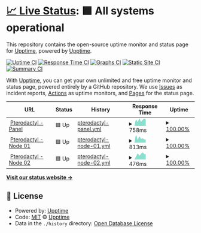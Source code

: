 # [📈 Live Status](https://status.badwolves.games): <!--live status--> **🟩 All systems operational**

This repository contains the open-source uptime monitor and status page for [Upptime](https://upptime.js.org), powered by [Upptime](https://github.com/upptime/upptime).

[![Uptime CI](https://github.com/bad-wolves/status.badwolves.games/workflows/Uptime%20CI/badge.svg)](https://github.com/bad-wolves/status.badwolves.games/actions?query=workflow%3A%22Uptime+CI%22)
[![Response Time CI](https://github.com/bad-wolves/status.badwolves.games/workflows/Response%20Time%20CI/badge.svg)](https://github.com/bad-wolves/status.badwolves.games/actions?query=workflow%3A%22Response+Time+CI%22)
[![Graphs CI](https://github.com/bad-wolves/status.badwolves.games/workflows/Graphs%20CI/badge.svg)](https://github.com/bad-wolves/status.badwolves.games/actions?query=workflow%3A%22Graphs+CI%22)
[![Static Site CI](https://github.com/bad-wolves/status.badwolves.games/workflows/Static%20Site%20CI/badge.svg)](https://github.com/bad-wolves/status.badwolves.games/actions?query=workflow%3A%22Static+Site+CI%22)
[![Summary CI](https://github.com/bad-wolves/status.badwolves.games/workflows/Summary%20CI/badge.svg)](https://github.com/bad-wolves/status.badwolves.games/actions?query=workflow%3A%22Summary+CI%22)

With [Upptime](https://upptime.js.org), you can get your own unlimited and free uptime monitor and status page, powered entirely by a GitHub repository. We use [Issues](https://github.com/upptime/upptime/issues) as incident reports, [Actions](https://github.com/bad-wolves/status.badwolves.games/actions) as uptime monitors, and [Pages](https://status.badwolves.games) for the status page.

<!--start: status pages-->
<!-- This summary is generated by Upptime (https://github.com/upptime/upptime) -->
<!-- Do not edit this manually, your changes will be overwritten -->
<!-- prettier-ignore -->
| URL | Status | History | Response Time | Uptime |
| --- | ------ | ------- | ------------- | ------ |
| <img alt="" src="https://favicons.githubusercontent.com/panel.badwolves.games" height="13"> [Pterodactyl - Panel](https://panel.badwolves.games) | 🟩 Up | [pterodactyl-panel.yml](https://github.com/bad-wolves/status.badwolves.games/commits/HEAD/history/pterodactyl-panel.yml) | <details><summary><img alt="Response time graph" src="./graphs/pterodactyl-panel/response-time-week.png" height="20"> 758ms</summary><br><a href="https://status.badwolves.games/history/pterodactyl-panel"><img alt="Response time 831" src="https://img.shields.io/endpoint?url=https%3A%2F%2Fraw.githubusercontent.com%2Fbad-wolves%2Fstatus.badwolves.games%2FHEAD%2Fapi%2Fpterodactyl-panel%2Fresponse-time.json"></a><br><a href="https://status.badwolves.games/history/pterodactyl-panel"><img alt="24-hour response time 826" src="https://img.shields.io/endpoint?url=https%3A%2F%2Fraw.githubusercontent.com%2Fbad-wolves%2Fstatus.badwolves.games%2FHEAD%2Fapi%2Fpterodactyl-panel%2Fresponse-time-day.json"></a><br><a href="https://status.badwolves.games/history/pterodactyl-panel"><img alt="7-day response time 758" src="https://img.shields.io/endpoint?url=https%3A%2F%2Fraw.githubusercontent.com%2Fbad-wolves%2Fstatus.badwolves.games%2FHEAD%2Fapi%2Fpterodactyl-panel%2Fresponse-time-week.json"></a><br><a href="https://status.badwolves.games/history/pterodactyl-panel"><img alt="30-day response time 841" src="https://img.shields.io/endpoint?url=https%3A%2F%2Fraw.githubusercontent.com%2Fbad-wolves%2Fstatus.badwolves.games%2FHEAD%2Fapi%2Fpterodactyl-panel%2Fresponse-time-month.json"></a><br><a href="https://status.badwolves.games/history/pterodactyl-panel"><img alt="1-year response time 831" src="https://img.shields.io/endpoint?url=https%3A%2F%2Fraw.githubusercontent.com%2Fbad-wolves%2Fstatus.badwolves.games%2FHEAD%2Fapi%2Fpterodactyl-panel%2Fresponse-time-year.json"></a></details> | <details><summary><a href="https://status.badwolves.games/history/pterodactyl-panel">100.00%</a></summary><a href="https://status.badwolves.games/history/pterodactyl-panel"><img alt="All-time uptime 99.98%" src="https://img.shields.io/endpoint?url=https%3A%2F%2Fraw.githubusercontent.com%2Fbad-wolves%2Fstatus.badwolves.games%2FHEAD%2Fapi%2Fpterodactyl-panel%2Fuptime.json"></a><br><a href="https://status.badwolves.games/history/pterodactyl-panel"><img alt="24-hour uptime 100.00%" src="https://img.shields.io/endpoint?url=https%3A%2F%2Fraw.githubusercontent.com%2Fbad-wolves%2Fstatus.badwolves.games%2FHEAD%2Fapi%2Fpterodactyl-panel%2Fuptime-day.json"></a><br><a href="https://status.badwolves.games/history/pterodactyl-panel"><img alt="7-day uptime 100.00%" src="https://img.shields.io/endpoint?url=https%3A%2F%2Fraw.githubusercontent.com%2Fbad-wolves%2Fstatus.badwolves.games%2FHEAD%2Fapi%2Fpterodactyl-panel%2Fuptime-week.json"></a><br><a href="https://status.badwolves.games/history/pterodactyl-panel"><img alt="30-day uptime 100.00%" src="https://img.shields.io/endpoint?url=https%3A%2F%2Fraw.githubusercontent.com%2Fbad-wolves%2Fstatus.badwolves.games%2FHEAD%2Fapi%2Fpterodactyl-panel%2Fuptime-month.json"></a><br><a href="https://status.badwolves.games/history/pterodactyl-panel"><img alt="1-year uptime 99.98%" src="https://img.shields.io/endpoint?url=https%3A%2F%2Fraw.githubusercontent.com%2Fbad-wolves%2Fstatus.badwolves.games%2FHEAD%2Fapi%2Fpterodactyl-panel%2Fuptime-year.json"></a></details>
| <img alt="" src="https://favicons.githubusercontent.com/01.node.badwolves.games" height="13"> [Pterodactyl - Node 01](https://01.node.badwolves.games:50181) | 🟩 Up | [pterodactyl-node-01.yml](https://github.com/bad-wolves/status.badwolves.games/commits/HEAD/history/pterodactyl-node-01.yml) | <details><summary><img alt="Response time graph" src="./graphs/pterodactyl-node-01/response-time-week.png" height="20"> 813ms</summary><br><a href="https://status.badwolves.games/history/pterodactyl-node-01"><img alt="Response time 574" src="https://img.shields.io/endpoint?url=https%3A%2F%2Fraw.githubusercontent.com%2Fbad-wolves%2Fstatus.badwolves.games%2FHEAD%2Fapi%2Fpterodactyl-node-01%2Fresponse-time.json"></a><br><a href="https://status.badwolves.games/history/pterodactyl-node-01"><img alt="24-hour response time 553" src="https://img.shields.io/endpoint?url=https%3A%2F%2Fraw.githubusercontent.com%2Fbad-wolves%2Fstatus.badwolves.games%2FHEAD%2Fapi%2Fpterodactyl-node-01%2Fresponse-time-day.json"></a><br><a href="https://status.badwolves.games/history/pterodactyl-node-01"><img alt="7-day response time 813" src="https://img.shields.io/endpoint?url=https%3A%2F%2Fraw.githubusercontent.com%2Fbad-wolves%2Fstatus.badwolves.games%2FHEAD%2Fapi%2Fpterodactyl-node-01%2Fresponse-time-week.json"></a><br><a href="https://status.badwolves.games/history/pterodactyl-node-01"><img alt="30-day response time 752" src="https://img.shields.io/endpoint?url=https%3A%2F%2Fraw.githubusercontent.com%2Fbad-wolves%2Fstatus.badwolves.games%2FHEAD%2Fapi%2Fpterodactyl-node-01%2Fresponse-time-month.json"></a><br><a href="https://status.badwolves.games/history/pterodactyl-node-01"><img alt="1-year response time 574" src="https://img.shields.io/endpoint?url=https%3A%2F%2Fraw.githubusercontent.com%2Fbad-wolves%2Fstatus.badwolves.games%2FHEAD%2Fapi%2Fpterodactyl-node-01%2Fresponse-time-year.json"></a></details> | <details><summary><a href="https://status.badwolves.games/history/pterodactyl-node-01">100.00%</a></summary><a href="https://status.badwolves.games/history/pterodactyl-node-01"><img alt="All-time uptime 93.33%" src="https://img.shields.io/endpoint?url=https%3A%2F%2Fraw.githubusercontent.com%2Fbad-wolves%2Fstatus.badwolves.games%2FHEAD%2Fapi%2Fpterodactyl-node-01%2Fuptime.json"></a><br><a href="https://status.badwolves.games/history/pterodactyl-node-01"><img alt="24-hour uptime 100.00%" src="https://img.shields.io/endpoint?url=https%3A%2F%2Fraw.githubusercontent.com%2Fbad-wolves%2Fstatus.badwolves.games%2FHEAD%2Fapi%2Fpterodactyl-node-01%2Fuptime-day.json"></a><br><a href="https://status.badwolves.games/history/pterodactyl-node-01"><img alt="7-day uptime 100.00%" src="https://img.shields.io/endpoint?url=https%3A%2F%2Fraw.githubusercontent.com%2Fbad-wolves%2Fstatus.badwolves.games%2FHEAD%2Fapi%2Fpterodactyl-node-01%2Fuptime-week.json"></a><br><a href="https://status.badwolves.games/history/pterodactyl-node-01"><img alt="30-day uptime 100.00%" src="https://img.shields.io/endpoint?url=https%3A%2F%2Fraw.githubusercontent.com%2Fbad-wolves%2Fstatus.badwolves.games%2FHEAD%2Fapi%2Fpterodactyl-node-01%2Fuptime-month.json"></a><br><a href="https://status.badwolves.games/history/pterodactyl-node-01"><img alt="1-year uptime 93.33%" src="https://img.shields.io/endpoint?url=https%3A%2F%2Fraw.githubusercontent.com%2Fbad-wolves%2Fstatus.badwolves.games%2FHEAD%2Fapi%2Fpterodactyl-node-01%2Fuptime-year.json"></a></details>
| <img alt="" src="https://favicons.githubusercontent.com/02.node.badwolves.games" height="13"> [Pterodactyl - Node 02](https://02.node.badwolves.games:50182) | 🟩 Up | [pterodactyl-node-02.yml](https://github.com/bad-wolves/status.badwolves.games/commits/HEAD/history/pterodactyl-node-02.yml) | <details><summary><img alt="Response time graph" src="./graphs/pterodactyl-node-02/response-time-week.png" height="20"> 476ms</summary><br><a href="https://status.badwolves.games/history/pterodactyl-node-02"><img alt="Response time 389" src="https://img.shields.io/endpoint?url=https%3A%2F%2Fraw.githubusercontent.com%2Fbad-wolves%2Fstatus.badwolves.games%2FHEAD%2Fapi%2Fpterodactyl-node-02%2Fresponse-time.json"></a><br><a href="https://status.badwolves.games/history/pterodactyl-node-02"><img alt="24-hour response time 479" src="https://img.shields.io/endpoint?url=https%3A%2F%2Fraw.githubusercontent.com%2Fbad-wolves%2Fstatus.badwolves.games%2FHEAD%2Fapi%2Fpterodactyl-node-02%2Fresponse-time-day.json"></a><br><a href="https://status.badwolves.games/history/pterodactyl-node-02"><img alt="7-day response time 476" src="https://img.shields.io/endpoint?url=https%3A%2F%2Fraw.githubusercontent.com%2Fbad-wolves%2Fstatus.badwolves.games%2FHEAD%2Fapi%2Fpterodactyl-node-02%2Fresponse-time-week.json"></a><br><a href="https://status.badwolves.games/history/pterodactyl-node-02"><img alt="30-day response time 454" src="https://img.shields.io/endpoint?url=https%3A%2F%2Fraw.githubusercontent.com%2Fbad-wolves%2Fstatus.badwolves.games%2FHEAD%2Fapi%2Fpterodactyl-node-02%2Fresponse-time-month.json"></a><br><a href="https://status.badwolves.games/history/pterodactyl-node-02"><img alt="1-year response time 389" src="https://img.shields.io/endpoint?url=https%3A%2F%2Fraw.githubusercontent.com%2Fbad-wolves%2Fstatus.badwolves.games%2FHEAD%2Fapi%2Fpterodactyl-node-02%2Fresponse-time-year.json"></a></details> | <details><summary><a href="https://status.badwolves.games/history/pterodactyl-node-02">100.00%</a></summary><a href="https://status.badwolves.games/history/pterodactyl-node-02"><img alt="All-time uptime 93.33%" src="https://img.shields.io/endpoint?url=https%3A%2F%2Fraw.githubusercontent.com%2Fbad-wolves%2Fstatus.badwolves.games%2FHEAD%2Fapi%2Fpterodactyl-node-02%2Fuptime.json"></a><br><a href="https://status.badwolves.games/history/pterodactyl-node-02"><img alt="24-hour uptime 100.00%" src="https://img.shields.io/endpoint?url=https%3A%2F%2Fraw.githubusercontent.com%2Fbad-wolves%2Fstatus.badwolves.games%2FHEAD%2Fapi%2Fpterodactyl-node-02%2Fuptime-day.json"></a><br><a href="https://status.badwolves.games/history/pterodactyl-node-02"><img alt="7-day uptime 100.00%" src="https://img.shields.io/endpoint?url=https%3A%2F%2Fraw.githubusercontent.com%2Fbad-wolves%2Fstatus.badwolves.games%2FHEAD%2Fapi%2Fpterodactyl-node-02%2Fuptime-week.json"></a><br><a href="https://status.badwolves.games/history/pterodactyl-node-02"><img alt="30-day uptime 100.00%" src="https://img.shields.io/endpoint?url=https%3A%2F%2Fraw.githubusercontent.com%2Fbad-wolves%2Fstatus.badwolves.games%2FHEAD%2Fapi%2Fpterodactyl-node-02%2Fuptime-month.json"></a><br><a href="https://status.badwolves.games/history/pterodactyl-node-02"><img alt="1-year uptime 93.33%" src="https://img.shields.io/endpoint?url=https%3A%2F%2Fraw.githubusercontent.com%2Fbad-wolves%2Fstatus.badwolves.games%2FHEAD%2Fapi%2Fpterodactyl-node-02%2Fuptime-year.json"></a></details>

<!--end: status pages-->

[**Visit our status website →**](https://status.badwolves.games)

## 📄 License

- Powered by: [Upptime](https://github.com/upptime/upptime)
- Code: [MIT](./LICENSE) © [Upptime](https://upptime.js.org)
- Data in the `./history` directory: [Open Database License](https://opendatacommons.org/licenses/odbl/1-0/)
